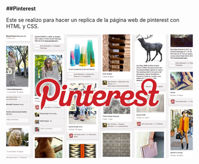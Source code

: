 **##Pinterest**

Este se realizo para hacer un replica de la página web de pinterest con HTML y CSS.

![Pinterest](assets\images\pinterest.jpg)
